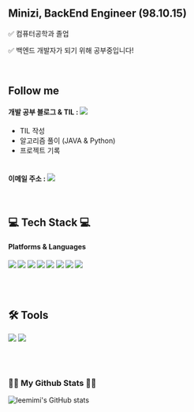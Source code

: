 
<div align="LEFT">

<!-- [header](https://capsule-render.vercel.app/api?type=wave&color=fadddd&height=260&section=header&text=Minizi's%20Github&fontColor=FFF&fontSize=90)
<div align="center"> -->
<br/>
 
## Minizi, BackEnd Engineer (98.10.15)

✅ 컴퓨터공학과 졸업 </br>
 
✅ 백엔드 개발자가 되기 위해 공부중입니다! </br>

</br>
 
## Follow me
 #### 개발 공부 블로그 & TIL :   <a href="https://mimsdatastudy.tistory.com/" target="_blank"><img src="https://img.shields.io/badge/Study blog-DD0B78?style=flat-square&logo=GitHub%20Sponsors&logoColor=white"/></a>
- TIL 작성 </br>
- 알고리즘 풀이 (JAVA & Python)</br>
- 프로젝트 기록</br></br>

#### 이메일 주소 : <a href="mailto:mijeong1015@naver.com" target="_blank"><img src="https://img.shields.io/badge/mijeong1015@naver.com-EA4335?style=flat-square&logo=Gmail&logoColor=white"/></a>
  
 <!-- [![Hits](https://hits.seeyoufarm.com/api/count/incr/badge.svg?url=https%3A%2F%2Fleemimi.github.io&count_bg=%23F6C6F9&title_bg=%23FF9797&icon=&icon_color=%23FB63F9&title=visit&edge_flat=false)](https://hits.seeyoufarm.com) --> 

<br/>

## 💻 Tech Stack 💻
<h4> Platforms & Languages <h4>

<img src="https://img.shields.io/badge/Python-3776AB?style=flat-square&logo=Python&logoColor=white"/>
<img src="https://img.shields.io/badge/C-A8B9CC?style=flat-square&logo=C&logoColor=white"/>
 <img src="https://img.shields.io/badge/Java-007396?style=flat-square&logo=Java&logoColor=white"/>
 <img src="https://img.shields.io/badge/mysql-4479A1?style=flat-square&logo=mysql&logoColor=white"/>
 <img src="https://img.shields.io/badge/pandas-3DB7CC?style=flat-square&logo=pandas&logoColor=white"/>
  <img src="https://img.shields.io/badge/Spring-00FF80?style=flat-square&logo=Spring&logoColor=white"/>
 <img src="https://img.shields.io/badge/Html-00CED1?style=flat-square&logo=HTML5&logoColor=white"/>
 <img src="https://img.shields.io/badge/Css-B0E0E6?style=flat-square&logo=CSS3&logoColor=white"/>
 
 </br></br>

## 🛠 Tools 
 <img src="https://img.shields.io/badge/Git-F05032?style=flat-square&logo=Git&logoColor=white"/>
  <img src="https://img.shields.io/badge/Notion-FAFAD2?style=flat-square&logo=Notion&logoColor=white"/>
 
 
<br/></br>
<h3 align="LEFT">👩‍💻 My Github Stats 👩‍💻</h3>
<div align="LEFT">
 
![leemimi's GitHub stats](https://github-readme-stats.vercel.app/api?username=leemimi&hide_title=true&show_icons=true&include_all_commits=true&disable_animations=true&theme=vue)
 
</div> 
 </div>
